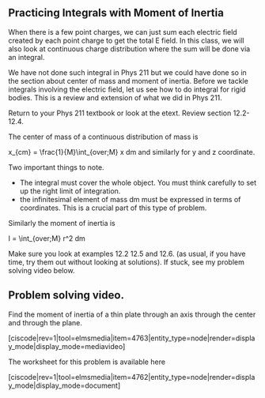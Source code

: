 ## Practicing Integrals with Moment of Inertia 

When there is a few point charges, we can just sum each electric field created by each point charge to get the total E field. In this class, we will also look at continuous charge distribution where the sum will be done via an integral. 

We have not done such integral in Phys 211 but we could have done so in the section about center of mass and moment of inertia. Before we tackle integrals involving the electric field, let us see how to do integral for rigid bodies. This is a review and extension of what we did in Phys 211. 

<stop-note title="Read Knight 4ed" icon="stopnoteicons:book-icon">
<span slot="message">Return to your Phys 211 textbook or look at the etext. Review section 12.2-12.4.</span>
</stop-note>

The center of mass of a continuous distribution of mass is 

<lrn-math> x_{cm} = \frac{1}{M}\int_{over\;M} x dm </lrn-math>
and similarly for y and z coordinate. 

Two important things to note. 

* The integral must cover the whole object. You must think carefully to set up the right limit of integration. 
* the infinitesimal element of mass dm must be expressed in terms of coordinates. This is a crucial part of this type of problem. 

Similarly the moment of inertia is 

<lrn-math> I = \int_{over\;M} r^2 dm </lrn-math>

Make sure you look at examples 12.2 12.5 and 12.6. (as usual, if you have time, try them out without looking at solutions). If stuck, see my problem solving video below. 

## Problem solving video. 

Find the moment of inertia of a thin plate through an axis through the center and through the plane. 

[ciscode|rev=1|tool=elmsmedia|item=4763|entity_type=node|render=display_mode|display_mode=mediavideo]

The worksheet for this problem is available here 

[ciscode|rev=1|tool=elmsmedia|item=4762|entity_type=node|render=display_mode|display_mode=document]